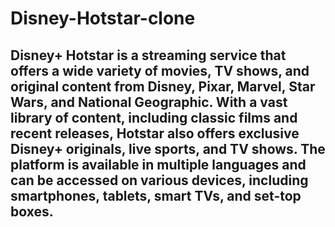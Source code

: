 # Disney-Hotstar-clone
<h2>Disney+ Hotstar is a streaming service that offers a wide variety of movies, TV shows, and original content from Disney, Pixar, Marvel, Star Wars, and National Geographic. With a vast library of content, including classic films and recent releases, Hotstar also offers exclusive Disney+ originals, live sports, and TV shows. The platform is available in multiple languages and can be accessed on various devices, including smartphones, tablets, smart TVs, and set-top boxes.</h2>
